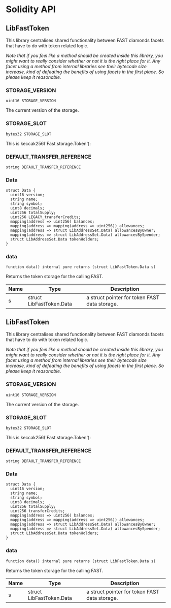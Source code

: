 # Solidity API

## LibFastToken

This library centralises shared functionality between FAST diamonds facets that have to do with token related logic.

_Note that if you feel like a method should be created inside this library, you might want to really consider
whether or not it is the right place for it. Any facet using a method from internal libraries see their bytecode
size increase, kind of defeating the benefits of using facets in the first place. So please keep it reasonable._

### STORAGE_VERSION

```solidity
uint16 STORAGE_VERSION
```

The current version of the storage.

### STORAGE_SLOT

```solidity
bytes32 STORAGE_SLOT
```

This is keccak256('Fast.storage.Token'):

### DEFAULT_TRANSFER_REFERENCE

```solidity
string DEFAULT_TRANSFER_REFERENCE
```

### Data

```solidity
struct Data {
  uint16 version;
  string name;
  string symbol;
  uint8 decimals;
  uint256 totalSupply;
  uint256 LEGACY_transferCredits;
  mapping(address => uint256) balances;
  mapping(address => mapping(address => uint256)) allowances;
  mapping(address => struct LibAddressSet.Data) allowancesByOwner;
  mapping(address => struct LibAddressSet.Data) allowancesBySpender;
  struct LibAddressSet.Data tokenHolders;
}
```

### data

```solidity
function data() internal pure returns (struct LibFastToken.Data s)
```

Returns the token storage for the calling FAST.

| Name | Type | Description |
| ---- | ---- | ----------- |
| s | struct LibFastToken.Data | a struct pointer for token FAST data storage. |

## LibFastToken

This library centralises shared functionality between FAST diamonds facets that have to do with token related logic.

_Note that if you feel like a method should be created inside this library, you might want to really consider
whether or not it is the right place for it. Any facet using a method from internal libraries see their bytecode
size increase, kind of defeating the benefits of using facets in the first place. So please keep it reasonable._

### STORAGE_VERSION

```solidity
uint16 STORAGE_VERSION
```

The current version of the storage.

### STORAGE_SLOT

```solidity
bytes32 STORAGE_SLOT
```

This is keccak256('Fast.storage.Token'):

### DEFAULT_TRANSFER_REFERENCE

```solidity
string DEFAULT_TRANSFER_REFERENCE
```

### Data

```solidity
struct Data {
  uint16 version;
  string name;
  string symbol;
  uint8 decimals;
  uint256 totalSupply;
  uint256 transferCredits;
  mapping(address => uint256) balances;
  mapping(address => mapping(address => uint256)) allowances;
  mapping(address => struct LibAddressSet.Data) allowancesByOwner;
  mapping(address => struct LibAddressSet.Data) allowancesBySpender;
  struct LibAddressSet.Data tokenHolders;
}
```

### data

```solidity
function data() internal pure returns (struct LibFastToken.Data s)
```

Returns the token storage for the calling FAST.

| Name | Type | Description |
| ---- | ---- | ----------- |
| s | struct LibFastToken.Data | a struct pointer for token FAST data storage. |

